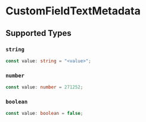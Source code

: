 # CustomFieldTextMetadata


## Supported Types

### `string`

```typescript
const value: string = "<value>";
```

### `number`

```typescript
const value: number = 271252;
```

### `boolean`

```typescript
const value: boolean = false;
```

